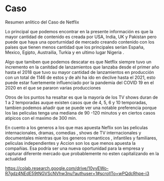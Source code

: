 # Caso

Resumen anlitico del Caso de Netflix 

Lo principal que podemos encontrar en la presente información es que la mayor cantidad de contenido es creada por USA, India, UK y Pakistan pero puede que haya una oporturnidad de mercado creando contenido  con los países que tienen menos cantidad que los principales serían España, Mexico, Egipto, Austrailia, Turkia y en ultimo lugar Nigeria .  
  
Algo que tamiben que podemos descatar es que Netflix  siempre tuvo un incremento en la canitdad de lanzamientos que lanzaba desde el primer año hasta el 2018 que tuvo su mayor cantidad de lanzamientos en producción con un total de 1146 de estos y de ahi ha ido en declive hasta el 2021, esto puede estar  fuertemente influenciado por la pandemia del COVID 19 en el 2020 en el que se pararon varias producciones 

Otros de los puntos ha resaltar es que la mayoría de los TV shows duran de 1 a 2 temporadas auque existen casos que de 4, 5, 6 y 10 temporadas, tambien podemos añadir que se puede ver una notable preferencia porque los las peliculas tenga una mediana de 90 -120 minutos y en ciertos casos atipicos con el maximo de 300 min. 

En cuento a los generos a los que mas apuesta Neflix son las peliculas internacionales, dramas, comedias , shows de TV internacionales y documentales mientras que los generos romanticos , infantiles y familiares, peliculas independientes y Accion son los que menos apuesta la compañias. Esa podría ser una nueva oportunidad para la empresa y capturar diferente mercado que probablemente no esten capitalizando en la actualidad

https://colab.research.google.com/drive/10yvEWo-R7gdz4NEdE59tNGVScNVhw3nu?authuser=1#scrollTo=wPQdcRhpe-i3 
